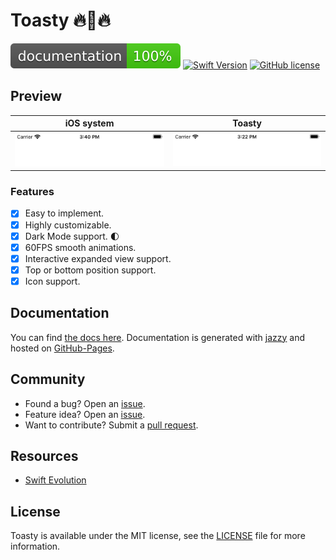 # Toasty 🔥🍞🔥
[![Documentation](docs/badge.svg)](http://shadow-of-arman.github.io/Toasty/) 
[![Swift Version](https://img.shields.io/badge/language-swift%205.0-brightgreen.svg)](https://developer.apple.com/swift)
[![GitHub license](https://img.shields.io/badge/license-MIT-important.svg)](https://github.com/shadow-of-arman/Toasty/blob/master/LICENSE)

## Preview
| iOS system | Toasty |
|----------|----------|
| ![iOS-system](Gifs/iOS-system.gif) | ![Toasty](Gifs/Toasty.gif) |


### Features
- [x] Easy to implement.
- [x] Highly customizable. 
- [x] Dark Mode support. 🌓
- [x] 60FPS smooth animations. 
- [x] Interactive expanded view support.
- [x] Top or bottom position support.
- [x] Icon support. 

## Documentation
You can find [the docs here](http://shadow-of-arman.github.io/Toasty/). Documentation is generated with [jazzy](https://github.com/realm/jazzy) and hosted on [GitHub-Pages](https://pages.github.com).

## Community

- Found a bug? Open an [issue](https://github.com/shadow-of-arman/Toasty/issues).
- Feature idea? Open an [issue](https://github.com/shadow-of-arman/Toasty/issues).
- Want to contribute? Submit a [pull request](https://github.com/shadow-of-arman/Toasty/pulls).

## Resources

* [Swift Evolution](https://github.com/apple/swift-evolution)

## License

Toasty is available under the MIT license, see the [LICENSE](https://github.com/shadow-of-arman/Toasty/blob/master/LICENSE) file for more information.